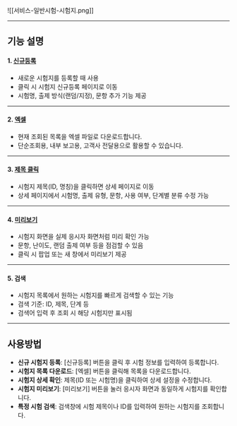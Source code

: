
![[서비스-일반시험-시험지.png]]

***

## 기능 설명

#### 1. [신규등록](시험지-신규등록.md)
- 새로운 시험지를 등록할 때 사용
- 클릭 시 시험지 신규등록 페이지로 이동
- 시험명, 출제 방식(랜덤/지정), 문항 추가 기능 제공

***

#### 2. [엑셀](엑셀.md)
- 현재 조회된 목록을 엑셀 파일로 다운로드합니다.  
- 단순조회용, 내부 보고용, 고객사 전달용으로 활용할 수 있습니다.  

***

#### 3. [제목 클릭](시험지-상세.md)
- 시험지 제목(ID, 명칭)을 클릭하면 상세 페이지로 이동
- 상세 페이지에서 시험명, 출제 유형, 문항, 사용 여부, 단계별 분류 수정 가능

***

#### 4. [미리보기](시험지-미리보기.md)
- 시험지 화면을 실제 응시자 화면처럼 미리 확인 가능
- 문항, 난이도, 랜덤 출제 여부 등을 점검할 수 있음
- 클릭 시 팝업 또는 새 창에서 미리보기 제공

***

#### 5. 검색
- 시험지 목록에서 원하는 시험지를 빠르게 검색할 수 있는 기능
- 검색 기준: ID, 제목, 단계 등
- 검색어 입력 후 조회 시 해당 시험지만 표시됨

***

## 사용방법
- **신규 시험지 등록**: [신규등록] 버튼을 클릭 후 시험 정보를 입력하여 등록합니다.  
- **시험지 목록 다운로드**: [엑셀] 버튼을 클릭해 목록을 다운로드합니다.  
- **시험지 상세 확인**: 제목(ID 또는 시험명)을 클릭하여 상세 설정을 수정합니다.  
- **시험지 미리보기**: [미리보기] 버튼을 눌러 응시자 화면과 동일하게 시험지를 확인합니다.  
- **특정 시험 검색**: 검색창에 시험 제목이나 ID를 입력하여 원하는 시험지를 조회합니다.  
